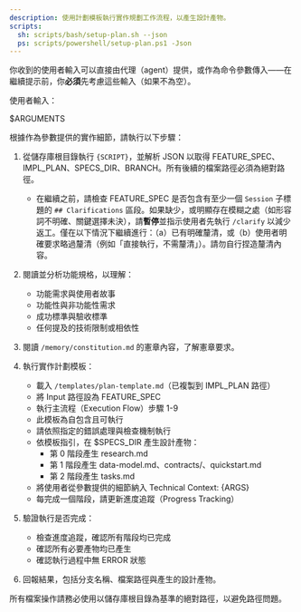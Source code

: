 ```yaml
---
description: 使用計劃模板執行實作規劃工作流程，以產生設計產物。
scripts:
  sh: scripts/bash/setup-plan.sh --json
  ps: scripts/powershell/setup-plan.ps1 -Json
---
```


你收到的使用者輸入可以直接由代理（agent）提供，或作為命令參數傳入——在繼續提示前，你**必須**先考慮這些輸入（如果不為空）。

使用者輸入：

$ARGUMENTS

根據作為參數提供的實作細節，請執行以下步驟：

1. 從儲存庫根目錄執行 `{SCRIPT}`，並解析 JSON 以取得 FEATURE_SPEC、IMPL_PLAN、SPECS_DIR、BRANCH。所有後續的檔案路徑必須為絕對路徑。
   - 在繼續之前，請檢查 FEATURE_SPEC 是否包含有至少一個 `Session` 子標題的 `## Clarifications` 區段。如果缺少，或明顯存在模糊之處（如形容詞不明確、關鍵選擇未決），請**暫停**並指示使用者先執行 `/clarify` 以減少返工。僅在以下情況下繼續進行：（a）已有明確釐清，或（b）使用者明確要求略過釐清（例如「直接執行，不需釐清」）。請勿自行捏造釐清內容。

2. 閱讀並分析功能規格，以理解：
   - 功能需求與使用者故事
   - 功能性與非功能性需求
   - 成功標準與驗收標準
   - 任何提及的技術限制或相依性

3. 閱讀 `/memory/constitution.md` 的憲章內容，了解憲章要求。

4. 執行實作計劃模板：
   - 載入 `/templates/plan-template.md`（已複製到 IMPL_PLAN 路徑）
   - 將 Input 路徑設為 FEATURE_SPEC
   - 執行主流程（Execution Flow）步驟 1-9
   - 此模板為自包含且可執行
   - 請依照指定的錯誤處理與檢查機制執行
   - 依模板指引，在 $SPECS_DIR 產生設計產物：
     * 第 0 階段產生 research.md
     * 第 1 階段產生 data-model.md、contracts/、quickstart.md
     * 第 2 階段產生 tasks.md
   - 將使用者從參數提供的細節納入 Technical Context: {ARGS}
   - 每完成一個階段，請更新進度追蹤（Progress Tracking）

5. 驗證執行是否完成：
   - 檢查進度追蹤，確認所有階段均已完成
   - 確認所有必要產物均已產生
   - 確認執行過程中無 ERROR 狀態

6. 回報結果，包括分支名稱、檔案路徑與產生的設計產物。

所有檔案操作請務必使用以儲存庫根目錄為基準的絕對路徑，以避免路徑問題。
